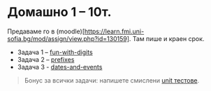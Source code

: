 # Домашно 1 – 10т.

Предаваме го в (moodle)[https://learn.fmi.uni-sofia.bg/mod/assign/view.php?id=130159]. Там пише и краен срок.

 - Задача 1 – [fun-with-digits](01-fun-with-digits.rkt)
 - Задача 2 – [prefixes](02-prefixes.rkt)
 - Задача 3 - [dates-and-events](03-dates-and-events.md)

> Бонус за всички задачи: напишете смислени [unit тестове](unit-testing-basics.rkt).
